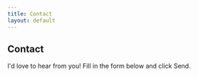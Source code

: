 ```yaml
---
title: Contact
layout: default
---
```


## Contact

I'd love to hear from you! Fill in the form below and click Send.

<html>

  <div id="zf_div_xVMFuMq6jKdGjGWaRfzHZsHrcjCJT5ybJLgF1iYv3NQ"></div><script type="text/javascript">(function() {
try{
var f = document.createElement("iframe");
f.src = 'https://forms.zohopublic.in/antleoconsulting/form/Contact/formperma/xVMFuMq6jKdGjGWaRfzHZsHrcjCJT5ybJLgF1iYv3NQ?zf_rszfm=1';
f.style.border="none";
f.style.height="989px";
f.style.width="90%";
f.style.transition="all 0.5s ease";

var d = document.getElementById("zf_div_xVMFuMq6jKdGjGWaRfzHZsHrcjCJT5ybJLgF1iYv3NQ");
d.appendChild(f);
window.addEventListener('message', function (){
var evntData = event.data;
if( evntData && evntData.constructor == String ){
var zf_ifrm_data = evntData.split("|");
if ( zf_ifrm_data.length == 2 ) {
var zf_perma = zf_ifrm_data[0];
var zf_ifrm_ht_nw = ( parseInt(zf_ifrm_data[1], 10) + 15 ) + "px";
var iframe = document.getElementById("zf_div_xVMFuMq6jKdGjGWaRfzHZsHrcjCJT5ybJLgF1iYv3NQ").getElementsByTagName("iframe")[0];
if ( (iframe.src).indexOf('formperma') > 0 && (iframe.src).indexOf(zf_perma) > 0 ) {
var prevIframeHeight = iframe.style.height;
if ( prevIframeHeight != zf_ifrm_ht_nw ) {
iframe.style.height = zf_ifrm_ht_nw;
}
}
}
}
}, false);
}catch(e){}
})();</script>
  

</html>